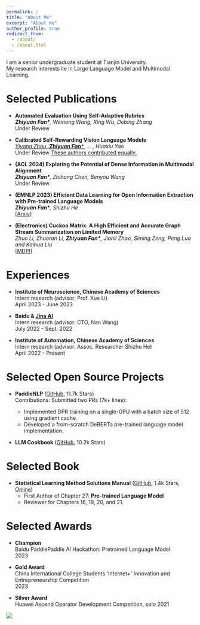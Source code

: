 ```yaml
---
permalink: /
title: "About Me"
excerpt: "About me"
author_profile: true
redirect_from: 
  - /about/
  - /about.html
---
```


I am a senior undergraduate student at Tianjin University. 
<br/>
My research interests lie in Large Language Model and Multimodal Learning.
<br/>

Selected Publications
======
- **Automated Evaluation Using Self-Adaptive Rubrics**
  <br/>
  _**Zhiyuan Fan\***, Weinong Wang, Xing Wu, Debing Zhang_
  <br/>
  Under Review

- **Calibrated Self-Rewarding Vision Language Models**  
  <u><i>Yiyang Zhou, <b><i>Zhiyuan Fan</i></b>*</i></u>, ... , <i>Huaxiu Yao</i>  
  Under Review <u>These authors contributed equally.</u>

- **(ACL 2024) Exploring the Potential of Dense Information in Multimodal Alignment**
  <br/>
  _**Zhiyuan Fan\***, Zhihong Chen, Benyou Wang_
  <br/>
  Under Review

- **(EMNLP 2023) Efficient Data Learning for Open Information Extraction with Pre-trained Language Models**
  <br/>
  _**Zhiyuan Fan\***, Shizhu He_
  <br/>
  [[Arxiv](https://arxiv.org/abs/2310.15021)]

- **(Electronics) Cuckoo Matrix: A High Efficient and Accurate Graph Stream Summarization on Limited Memory** 
  <br/>
  _Zhuo Li, Zhuoran Li, **Zhiyuan Fan\***, Jianli Zhao, Siming Zeng, Peng Luo and Kaihua Liu_
  <br/>
  [[MDPI](https://www.mdpi.com/2079-9292/12/2/414)]

Experiences
======

- **Institute of Neuroscience, Chinese Academy of Sciences**  
  Intern research (advisor: Prof. Xue Li)  
  April 2023 - June 2023

- **Baidu & [Jina AI](https://jina.ai)**  
  Intern research (advisor: CTO, Nan Wang)  
  July 2022 - Sept. 2022

- **Institute of Automation, Chinese Academy of Sciences**  
  Intern research (advisor: Assoc. Researcher Shizhu He)  
  April 2022 - Present


Selected Open Source Projects
======
- **PaddleNLP** ([GitHub](https://github.com/PaddlePaddle/PaddleNLP), 11.7k Stars)  
  Contributions: Submitted two PRs (7k+ lines): 
  - Implemented DPR training on a single-GPU with a batch size of 512 using gradient cache.
  - Developed a from-scratch DeBERTa pre-trained language model implementation.


- **LLM Cookbook** ([GitHub](https://github.com/datawhalechina/llm-cookbook), 10.2k Stars)  

Selected Book
======
- **Statistical Learning Method Solutions Manual** ([GitHub](https://github.com/datawhalechina/statistical-learning-method-solutions-manual), 1.4k Stars, [Online](https://datawhalechina.github.io/statistical-learning-method-solutions-manual/#/))  
  - First Author of Chapter 27: **Pre-trained Language Model**  
  - Reviewer for Chapters 16, 19, 20, and 21.

Selected Awards
======
- **Champion**  
  Baidu PaddlePaddle AI Hackathon: Pretrained Language Model  
  2023

- **Gold Award**  
  China International College Students 'Internet+' Innovation and Entrepreneurship Competition  
  2023

- **Silver Award**  
  Huawei Ascend Operator Development Competition, solo
  2021


<a href='https://clustrmaps.com/site/1bxk7'  title='Visit tracker'><img src='//clustrmaps.com/map_v2.png?cl=ffffff&w=600&t=tt&d=8sx-Zj95bF5wzo-QWGqqUc4GFSz6EcZONltHAdXABxk'/></a>